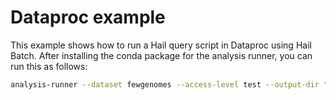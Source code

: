 # Dataproc example

This example shows how to run a Hail query script in Dataproc using Hail Batch. After installing the conda package for the analysis runner, you can run this as follows:

```bash
analysis-runner --dataset fewgenomes --access-level test --output-dir "gs://cpg-fewgenomes-temporary/$USER-dataproc-example" --description "dataproc example" main.py
```
